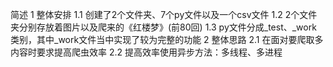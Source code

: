 简述
    1 整体安排
        1.1 创建了2个文件夹、7个py文件以及一个csv文件
        1.2 2个文件夹分别存放着图片以及爬来的《红楼梦》(前80回)
        1.3 py文件分成_test、_work 类别，其中_work文件当中实现了较为完整的功能
    2 整体思路
        2.1 在面对要爬取多内容时要求提高爬虫效率
        2.2 提高效率使用异步方法：多线程、多进程
